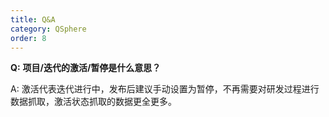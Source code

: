 ```yaml
---
title: Q&A
category: QSphere
order: 8
---
```


**Q:** **项目/迭代的激活/暂停是什么意思？**

A: 激活代表迭代进行中，发布后建议手动设置为暂停，不再需要对研发过程进行数据抓取，激活状态抓取的数据更全更多。
